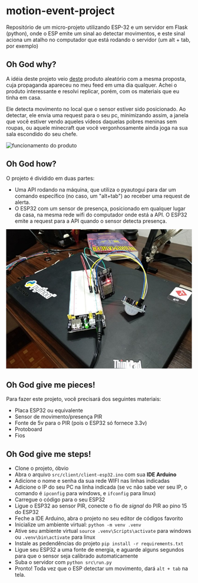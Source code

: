 # motion-event-project
Repositório de um micro-projeto utilizando ESP-32 e um servidor em Flask (python), onde o ESP emite um sinal ao detectar movimentos, e este sinal aciona um atalho no computador que está rodando o servidor (um alt + tab, por exemplo)

## Oh God why?
A idéia deste projeto veio [deste](https://www.tindie.com/products/dekuNukem/daytripper-hide-my-windows-laser-tripwire/) produto aleatório com a mesma proposta, cuja propaganda apareceu no meu feed em uma dia qualquer. Achei o produto interessante e resolvi replicar, porém, com os materiais que eu tinha em casa.

Ele detecta movimento no local que o sensor estiver sido posicionado. Ao detectar, ele envia uma request para o seu pc, minimizando assim, a janela que você estiver vendo aqueles vídeos daquelas pobres meninas sem roupas, ou aquele minecraft que você vergonhosamente ainda joga na sua sala escondido do seu chefe.

![funcionamento do produto](https://github.com/Doc-McCoy/motion-event-project/blob/master/screenshots/example.gif)

## Oh God how?
O projeto é dividido em duas partes:
- Uma API rodando na máquina, que utiliza o pyautogui para dar um comando específico (no caso, um "alt+tab") ao receber uma request de alerta.
- O ESP32 com um sensor de presença, posicionado em qualquer lugar da casa, na mesma rede wifi do computador onde está a API. O ESP32 emite a request para a API quando o sensor detecta presença.

![projeto finalizado](https://github.com/Doc-McCoy/motion-event-project/blob/master/screenshots/esp.jpg)

## Oh God give me pieces!
Para fazer este projeto, você precisará dos seguintes materiais:
- Placa ESP32 ou equivalente
- Sensor de movimento/presença PIR
- Fonte de 5v para o PIR (pois o ESP32 só fornece 3.3v)
- Protoboard
- Fios

## Oh God give me steps!
- Clone o projeto, óbvio
- Abra o arquivo `src/client/client-esp32.ino` com sua **IDE Arduino**
- Adicione o nome e senha da sua rede WIFI nas linhas indicadas
- Adicione o IP do seu PC na linha indicada (se vc não sabe ver seu IP, o comando é `ipconfig` para windows, e `ifconfig` para linux)
- Carregue o código para o seu ESP32
- Ligue o ESP32 ao sensor PIR, conecte o fio de *signal* do PIR ao pino 15 do ESP32
- Feche a IDE Arduino, abra o projeto no seu editor de códigos favorito
- Inicialize um ambiente virtual: `python -m venv .venv `
- Ative seu ambiente virtual `source .venv\Scripts\activate` para windows ou `.venv\bin\activate` para linux
- Instale as pedendências do projeto `pip install -r requirements.txt`
- Ligue seu ESP32 a uma fonte de energia, e aguarde alguns segundos para que o sensor seja calibrado automaticamente
- Suba o servidor com `python src\run.py`
- Pronto! Toda vez que o ESP detectar um movimento, dará `alt + tab` na tela.
